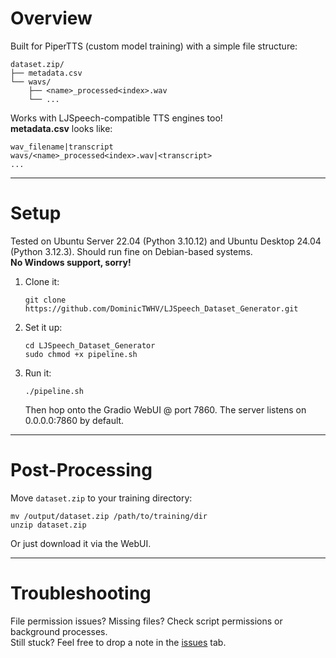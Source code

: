 # Overview

Built for PiperTTS (custom model training) with a simple file structure:

```
dataset.zip/
├── metadata.csv
└── wavs/
    ├── <name>_processed<index>.wav
    └── ...
```

Works with LJSpeech-compatible TTS engines too!  
**metadata.csv** looks like:

```csv
wav_filename|transcript
wavs/<name>_processed<index>.wav|<transcript>
...
```

---

# Setup

Tested on Ubuntu Server 22.04 (Python 3.10.12) and Ubuntu Desktop 24.04 (Python 3.12.3). Should run fine on Debian-based systems.  
**No Windows support, sorry!**

1. Clone it:
   ```
   git clone https://github.com/DominicTWHV/LJSpeech_Dataset_Generator.git
   ```
2. Set it up:
   ```
   cd LJSpeech_Dataset_Generator
   sudo chmod +x pipeline.sh
   ```
3. Run it:
   ```
   ./pipeline.sh
   ```
   Then hop onto the Gradio WebUI @ port 7860. The server listens on 0.0.0.0:7860 by default.

---

# Post-Processing

Move `dataset.zip` to your training directory:
```
mv /output/dataset.zip /path/to/training/dir
unzip dataset.zip
```
Or just download it via the WebUI.

---

# Troubleshooting

File permission issues? Missing files? Check script permissions or background processes.  
Still stuck? Feel free to drop a note in the [issues](https://github.com/DominicTWHV/LJSpeech_Dataset_Generator/issues) tab.
